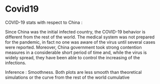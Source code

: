 # Covid19

COVID-19 stats with respect to  China :  

Since China was the initial infected country, the COVID-19 behavior is different from the rest of the world. The medical system was not prepared for the pandemic, in fact no one was aware of the virus until several cases were reported. Moreover, China government took strong contention measures in a considerable short period of time and, while the virus is widely spread, they have been able to control the increasing of the infections.

Inference : 
     Smoothness. Both plots are less smooth than theoretical simulations or the curve from the rest of the world cumulative
